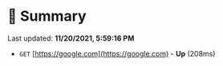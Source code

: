 # 📖 Summary
Last updated: **11/20/2021, 5:59:16 PM**

- `GET` [https://google.com](https://google.com) - **Up** (208ms)
